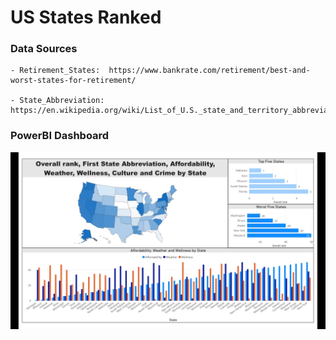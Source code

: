 # US States Ranked

### Data Sources

	- Retirement_States:  https://www.bankrate.com/retirement/best-and-worst-states-for-retirement/

	- State_Abbreviation:  https://en.wikipedia.org/wiki/List_of_U.S._state_and_territory_abbreviations
	
### PowerBI Dashboard

![alt text](https://github.com/AFoisAnalytics/US_States_Ranked/blob/main/US%20States%20Ranked.jpg)
